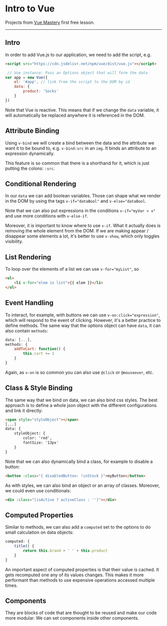 # Intro to Vue

Projects from [Vue Mastery](https://www.vuemastery.com/courses/intro-to-vue-js/) first free lesson.

---

## Intro

In order to add Vue.js to our application, we need to add the script, e.g.

```html
<script src="https://cdn.jsdelivr.net/npm/vue/dist/vue.js"></script>
```

```js
 // Vue instance: Pass an Options object that will form the data
var app = new Vue({
    el: '#app', // link from the script to the DOM by id
    data: {
        product: 'Socks'
    }
})
```

Note that Vue is reactive. This means that if we change the `data` variable, it will automatically be replaced anywhere it is referenced in the DOM.

## Attribute Binding

Using `v-bind` we will create a bind between the data and the attribute we want it to be bound to, e.g. `v-bind:src` in an `img`. It binds an attribute to an expression dynamically.

This feature is so common that there is a shorthand for it, which is just putting the colons: `:src`.

## Conditional Rendering

In our `data` we can add boolean variables. Those can shape what we render in the DOM by using the tags `v-if="dataBool"` and `v-else="dataBool`.

Note that we can also put expressions in the conditions `v-if="myVar > x"` and use more conditions with `v-else-if`.

Moreover, it is important to know where to use `v-if`. What it actually does is removing the whole element from the DOM. If we are making appear / disappear some elements a lot, it's better to use `v-show`, which only toggles visibility.

## List Rendering

To loop over the elements of a list we can use `v-for="myList"`, so

```html
<ul>
    <li v-for="elem in list">{{ elem }}</li>
</ul>
```

## Event Handling

To interact, for example, with buttons we can use `v-on:click="expression"`, which will respond to the event of clicking. However, it's a better practice to define methods. The same way that the options object can have `data`, it can also contain `methods`:

```js
data: [...],
methods: {
    addToCart: function() {
        this.cart += 1
    }
}
```

Again, as `v-on` is so common you can also use `@click` or `@mouseover`, etc.

## Class & Style Binding

The same way that we bind on data, we can also bind css styles. The best approach is to define a whole json object with the different configurations and link it directly:

```html
<span style="styleObject"></span>
[...]
data: {
    styleObject: {
        color: 'red',
        fontSize: '13px'
    }
}
```

Note that we can also dynamically bind a class, for example to disable a button:

```html
<button :class="{ disabledButton: !inStock }">myButton</button>
```

As with styles, we can also bind an object or an array of classes. Moreover, we could even use conditionals:

```html
<div :class="[isActive ? activeClass : '']"></div> 
```

## Computed Properties

Similar to methods, we can also add a `computed` set to the options to do small calculation on data objects:

```js
computed: {
    title() {
        return this.brand + ' ' + this.product
    }
}
```

An important aspect of computed properties is that their value is cached. It gets recomputed one any of its values changes. This makes it more performant than methods to use expensive operations accessed multiple times.

## Components

They are blocks of code that are thought to be reused and make our code more modular. We can set components inside other components.